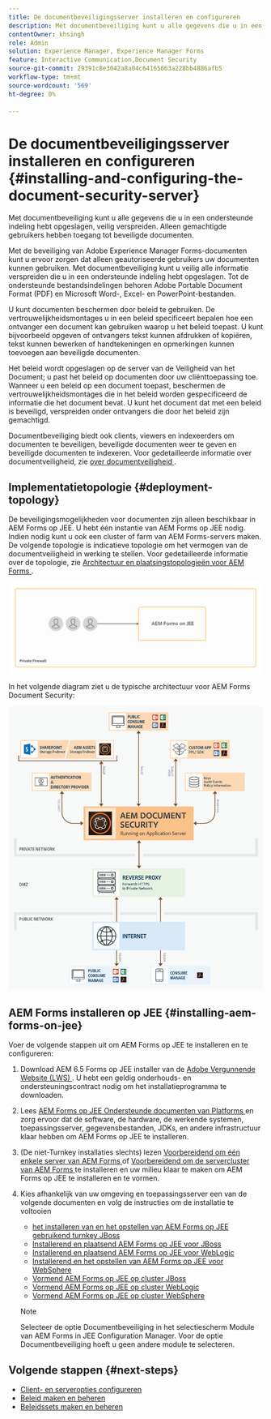 ```yaml
---
title: De documentbeveiligingsserver installeren en configureren
description: Met documentbeveiliging kunt u alle gegevens die u in een ondersteunde indeling hebt opgeslagen, veilig verspreiden. Alleen gemachtigde gebruikers hebben toegang tot beveiligde documenten.
contentOwner: khsingh
role: Admin
solution: Experience Manager, Experience Manager Forms
feature: Interactive Communication,Document Security
source-git-commit: 29391c8e3042a8a04c64165663a228bb4886afb5
workflow-type: tm+mt
source-wordcount: '569'
ht-degree: 0%

---
```


# De documentbeveiligingsserver installeren en configureren {#installing-and-configuring-the-document-security-server}

Met documentbeveiliging kunt u alle gegevens die u in een ondersteunde indeling hebt opgeslagen, veilig verspreiden. Alleen gemachtigde gebruikers hebben toegang tot beveiligde documenten.

Met de beveiliging van Adobe Experience Manager Forms-documenten kunt u ervoor zorgen dat alleen geautoriseerde gebruikers uw documenten kunnen gebruiken. Met documentbeveiliging kunt u veilig alle informatie verspreiden die u in een ondersteunde indeling hebt opgeslagen. Tot de ondersteunde bestandsindelingen behoren Adobe Portable Document Format (PDF) en Microsoft Word-, Excel- en PowerPoint-bestanden.

U kunt documenten beschermen door beleid te gebruiken. De vertrouwelijkheidsmontages u in een beleid specificeert bepalen hoe een ontvanger een document kan gebruiken waarop u het beleid toepast. U kunt bijvoorbeeld opgeven of ontvangers tekst kunnen afdrukken of kopiëren, tekst kunnen bewerken of handtekeningen en opmerkingen kunnen toevoegen aan beveiligde documenten.

Het beleid wordt opgeslagen op de server van de Veiligheid van het Document; u past het beleid op documenten door uw cliënttoepassing toe. Wanneer u een beleid op een document toepast, beschermen de vertrouwelijkheidsmontages die in het beleid worden gespecificeerd de informatie die het document bevat. U kunt het document dat met een beleid is beveiligd, verspreiden onder ontvangers die door het beleid zijn gemachtigd.

Documentbeveiliging biedt ook clients, viewers en indexeerders om documenten te beveiligen, beveiligde documenten weer te geven en beveiligde documenten te indexeren. Voor gedetailleerde informatie over documentveiligheid, zie [ over documentveiligheid ](/help/forms/using/admin-help/document-security.md).

## Implementatietopologie  {#deployment-topology}

De beveiligingsmogelijkheden voor documenten zijn alleen beschikbaar in AEM Forms op JEE. U hebt één instantie van AEM Forms op JEE nodig. Indien nodig kunt u ook een cluster of farm van AEM Forms-servers maken. De volgende topologie is indicatieve topologie om het vermogen van de documentveiligheid in werking te stellen. Voor gedetailleerde informatie over de topologie, zie [ Architectuur en plaatsingstopologieën voor AEM Forms ](aem-forms-architecture-deployment.md).

<!--fix above link-->

![ de topologie van de de veiligheidsserver van het Document ](do-not-localize/document-security-server_topology.png)

In het volgende diagram ziet u de typische architectuur voor AEM Forms Document Security:

![ de veiligheid typische milieu van het Document ](do-not-localize/document-security-typical-environment.png)

## AEM Forms installeren op JEE {#installing-aem-forms-on-jee}

Voer de volgende stappen uit om AEM Forms op JEE te installeren en te configureren:

1. Download AEM 6.5 Forms op JEE installer van de [ Adobe Vergunnende Website (LWS) ](https://licensing.adobe.com/). U hebt een geldig onderhouds- en ondersteuningscontract nodig om het installatieprogramma te downloaden.
1. Lees [ AEM Forms op JEE Ondersteunde documenten van Platforms ](/help/forms/using/aem-forms-jee-supported-platforms.md) en zorg ervoor dat de software, de hardware, de werkende systemen, toepassingsserver, gegevensbestanden, JDKs, en andere infrastructuur klaar hebben om AEM Forms op JEE te installeren.
1. (De niet-Turnkey installaties slechts) lezen [ Voorbereidend om één enkele server van AEM Forms ](https://www.adobe.com/go/learn_aemforms_prepareInstallsingle_64) of [ Voorbereidend om de servercluster van AEM Forms ](https://www.adobe.com/go/learn_aemforms_prepareInstallcluster_64) te installeren en uw milieu klaar te maken om AEM Forms op JEE te installeren en te vormen.
1. Kies afhankelijk van uw omgeving en toepassingsserver een van de volgende documenten en volg de instructies om de installatie te voltooien

   * [ het installeren van en het opstellen van AEM Forms op JEE gebruikend turnkey JBoss ](https://www.adobe.com/go/learn_aemforms_installTurnkey_64)
   * [ Installerend en plaatsend AEM Forms op JEE voor JBoss ](https://www.adobe.com/go/learn_aemforms_installJBoss_64)
   * [ Installerend en plaatsend AEM Forms op JEE voor WebLogic ](https://www.adobe.com/go/learn_aemforms_installWebLogic_64)
   * [ Installerend en het opstellen van AEM Forms op JEE voor WebSphere ](https://www.adobe.com/go/learn_aemforms_installWebSphere_64)
   * [ Vormend AEM Forms op JEE op cluster JBoss ](https://www.adobe.com/go/learn_aemforms_clusterJBoss_64)
   * [ Vormend AEM Forms op JEE op cluster WebLogic ](https://www.adobe.com/go/learn_aemforms_clusterWebLogic_64)
   * [ Vormend AEM Forms op JEE op cluster WebSphere ](https://www.adobe.com/go/learn_aemforms_clusterWebSphere_64)

   >[!NOTE]
   >
   >Selecteer de optie Documentbeveiliging in het selectiescherm Module van AEM Forms in JEE Configuration Manager. Voor de optie Documentbeveiliging hoeft u geen andere module te selecteren.

## Volgende stappen {#next-steps}

* [Client- en serveropties configureren](/help/forms/using/admin-help/configuring-client-server-options.md)
* [Beleid maken en beheren](/help/forms/using/admin-help/creating-policies.md)
* [Beleidssets maken en beheren](/help/forms/using/admin-help/creating-policy-sets.md)

